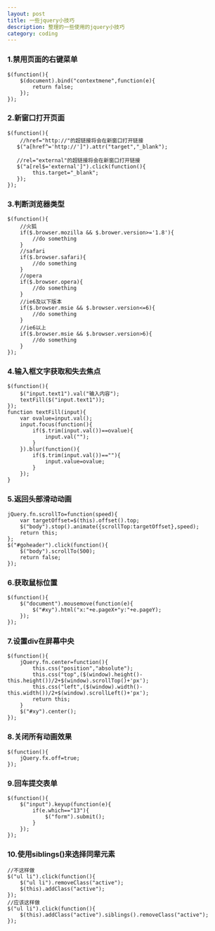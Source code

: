 ```yaml
---
layout: post
title: 一些jquery小技巧
description: 整理的一些使用的jquery小技巧
category: coding
---
```


### 1.禁用页面的右键菜单

    $(function(){
        $(document).bind("contextmene",function(e){
            return false;
        });
    });

### 2.新窗口打开页面

    $(function(){
        //href="http://"的超链接将会在新窗口打开链接
       $("a[href^='http://']").attr("target","_blank");

       //rel="external"的超链接将会在新窗口打开链接
       $("a[rel$='external']").click(function(){
            this.target="_blank";
       });
    });

### 3.判断浏览器类型

    $(function(){
        //火狐
        if($.browser.mozilla && $.brower.version>='1.8'){
            //do something
        }
        //safari
        if($.browser.safari){
            //do something
        }
        //opera
        if($.browser.opera){
            //do something
        }
        //ie6及以下版本
        if($.browser.msie && $.browser.version<=6){
            //do something
        }
        //ie6以上
        if($.browser.msie && $.browser.version>6){
            //do something
        }
    });

### 4.输入框文字获取和失去焦点

    $(function(){
        $("input.text1").val("输入内容");
        textFill($("input.text1"));
    });
    function textFill(input){
        var ovalue=input.val();
        input.focus(function(){
            if($.trim(input.val())==ovalue){
                input.val("");
            }
        }).blur(function(){
            if($.trim(input.val())==""){
                input.value=ovalue;
            }
        });
    }

### 5.返回头部滑动动画

    jQuery.fn.scrollTo=function(speed){
        var targetOffset=$(this).offset().top;
        $("body").stop().animate({scrollTop:targetOffset},speed);
        return this;
    };
    $("#goheader").click(function(){
        $("body").scrollTo(500);
        return false;
    });

### 6.获取鼠标位置

    $(function(){
        $("document").mousemove(function(e){
            $("#xy").html("x:"+e.pageX+"y:"+e.pageY);
        });
    });

### 7.设置div在屏幕中央

    $(function(){
        jQuery.fn.center=function(){
            this.css("position","absolute");
            this.css("top",($(window).height()-this.height())/2+$(window).scrollTop()+'px');
            this.css("left",($(window).width()-this.width())/2+$(window).scrollLeft()+'px');
            return this;
        }
        $("#xy").center();
    });

### 8.关闭所有动画效果

    $(function(){
        jQuery.fx.off=true;
    });

### 9.回车提交表单

    $(function(){
        $("input").keyup(function(e){
            if(e.which=="13"){
                $("form").submit();
            }
        });
    });

### 10.使用siblings()来选择同辈元素

    //不这样做
    $("ul li").click(function(){
        $("ul li").removeClass("active");
        $(this).addClass("active");
    });
    //应该这样做
    $("ul li").click(function(){
        $(this).addClass("active").siblings().removeClass("active");
    });

